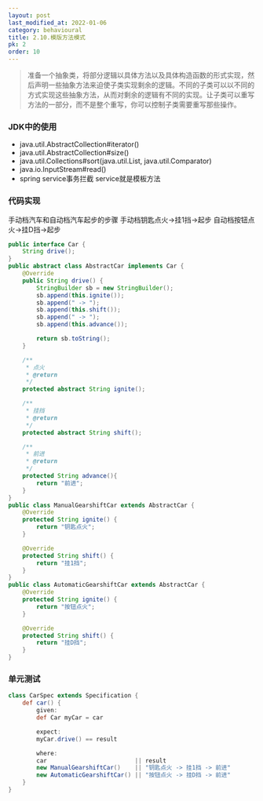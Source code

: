 ```yaml
---
layout: post
last_modified_at: 2022-01-06
category: behavioural
title: 2.10.模版方法模式
pk: 2
order: 10
---
```


> 准备一个抽象类，将部分逻辑以具体方法以及具体构造函数的形式实现，然后声明一些抽象方法来迫使子类实现剩余的逻辑。不同的子类可以以不同的方式实现这些抽象方法，从而对剩余的逻辑有不同的实现。让子类可以重写方法的一部分，而不是整个重写，你可以控制子类需要重写那些操作。  

### JDK中的使用
- java.util.AbstractCollection#iterator()
- java.util.AbstractCollection#size()
- java.util.Collections#sort(java.util.List, java.util.Comparator)
- java.io.InputStream#read()
- spring service事务拦截 service就是模板方法

### 代码实现
手动档汽车和自动档汽车起步的步骤 手动档钥匙点火->挂1挡->起步 自动档按钮点火->挂D挡->起步  
```java
public interface Car {
    String drive();
}
public abstract class AbstractCar implements Car {
    @Override
    public String drive() {
        StringBuilder sb = new StringBuilder();
        sb.append(this.ignite());
        sb.append(" -> ");
        sb.append(this.shift());
        sb.append(" -> ");
        sb.append(this.advance());

        return sb.toString();
    }

    /**
     * 点火
     * @return
     */
    protected abstract String ignite();

    /**
     * 挂挡
     * @return
     */
    protected abstract String shift();

    /**
     * 前进
     * @return
     */
    protected String advance(){
        return "前进";
    }
}
public class ManualGearshiftCar extends AbstractCar {
    @Override
    protected String ignite() {
        return "钥匙点火";
    }

    @Override
    protected String shift() {
        return "挂1挡";
    }
}
public class AutomaticGearshiftCar extends AbstractCar {
    @Override
    protected String ignite() {
        return "按钮点火";
    }

    @Override
    protected String shift() {
        return "挂D挡";
    }
}
```

### 单元测试
```groovy
class CarSpec extends Specification {
    def car() {
        given:
        def Car myCar = car

        expect:
        myCar.drive() == result

        where:
        car                         || result
        new ManualGearshiftCar()    || "钥匙点火 -> 挂1挡 -> 前进"
        new AutomaticGearshiftCar() || "按钮点火 -> 挂D挡 -> 前进"
    }
}
```